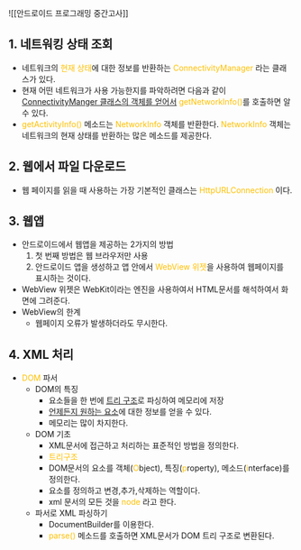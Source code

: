 ![[안드로이드 프로그래밍 중간고사]]

## 1. 네트워킹 상태 조회
- 네트워크의 <font color="#ffc000">현재 상태</font>에 대한 정보를 반환하는 <font color="#ffc000">ConnectivityManager</font> 라는 클래스가 있다.
- 현재 어떤 네트워크가 사용 가능한지를 파악하려면 다음과 같이 <u>ConnectivityManger 클래스의 객체를 얻어서</u> <font color="#ffc000">getNetworkInfo()</font>를 호출하면 알 수 있다.
- <font color="#ffc000">getActivityInfo() </font>메소드는 <font color="#ffc000">NetworkInfo</font> 객체를 반환한다.  <font color="#ffc000">NetworkInfo</font> 객체는 네트워크의 현재 상태를 반환하는 많은 메소드를 제공한다.

## 2. 웹에서 파일 다운로드
- 웹 페이지를 읽을 때 사용하는 가장 기본적인 클래스는 <font color="#ffc000">HttpURLConnection</font> 이다.

## 3. 웹앱
- 안드로이드에서 웹앱을 제공하는 2가지의 방법
	1. 첫 번째 방법은 웹 브라우저만 사용
	2. 안드로이드 앱을 생성하고 앱 안에서 <font color="#ffc000">WebView 위젯</font>을 사용하여 웹페이지를 표시하는 것이다.
- WebView 위젯은 WebKit이라는 엔진을 사용하여서 HTML문서를 해석하여서 화면에 그려준다.
- WebView의 한계
	- 웹페이지 오류가 발생하더라도 무시한다.

## 4. XML 처리
- <font color="#ffc000">DOM </font>파서
	- DOM의 특징
		- 요소들을 한 번에 <u>트리 구조</u>로 파싱하여 메모리에 저장
		- <u>언제든지 원하는 요소</u>에 대한 정보를 얻을 수 있다.
		- 메모리는 많이 차지한다.
	- DOM 기초
		- XML문서에 접근하고 처리하는 표준적인 방법을 정의한다.
		- <font color="#ffc000">트리구조</font>
		- DOM문서의 요소를 객체(<font color="#ffc000">O</font>bject), 특징(<font color="#ffc000">p</font>roperty), 메소드(<font color="#ffc000">i</font>nterface)를 정의한다.
		- 요소를 정의하고 변경,추가,삭제하는 역할이다.
		- xml 문서의 모든 것을 <font color="#ffc000">node</font> 라고 한다.
	- 파서로 XML 파싱하기
		- DocumentBuilder를 이용한다.
		- <font color="#ffc000">parse() </font>메소드를 호출하면 XML문서가 DOM 트리 구조로 변환된다.